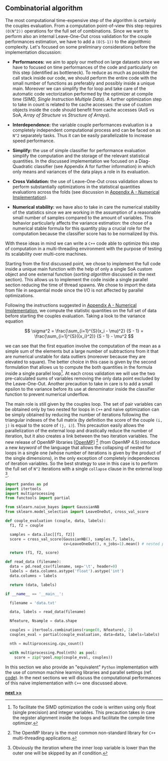 ## Combinatorial algorithm

The most computational time-expensive step of the algorithm is certainly the couples evaluation.
From a computation point-of-view this step requires `(O(N^2))` operations for the full set of combinations.
Since we want to perform also an internal Leave-One-Out cross validation for the couple performances estimation, we have to add a `(O(S-1))` to the algorithmic complexity.
Let's focused on some preliminary considerations before the implementation discussion:

* **Performances:** we aim to apply our method on large datasets since we have to focused on time performances of the code and particularly on this step (identified as bottleneck).
  To reduce as much as possible the call stack inside our code, we should perform the entire code with the small number of functions as preferably and possibly inside a unique main.
  Moreover we can simplify the for loop and take care of the automatic code vectorization performed by the optimizer at compile time (SIMD, *Single Instruction Multiple Data*).
  A further optimization step to take in count is related to the cache accesses: the use of custom objects inside the code should benefit from cache accesses (AoS vs SoA, *Array of Structure* vs *Structure of Arrays*).

* **Interdependence:** the variable couple performances evaluation is a completely independent computational process and can be faced on as `N^2` separately tasks.
Thus it can be easily parallelizable to increase speed performance.

* **Simplify:** the use of simple classifier for performance evaluation simplify the computation and the storage of the relevant statistical quantities.
  In the discussed implementation we focused on a Diag-Quadratic classifier (see Appendix A for further information) in which only means and variances of the data plays a role in its evaluation.

* **Cross Validation:** the use of Leave-One-Out cross validation allows to perform substantially optimizations in the statistical quantities evaluations across the folds (see discussion in [Appendix A - Numerical Implementation](../../Appendix/DiscriminantAnalysis/README.md)).

* **Numerical stability:** we have also to take in care the numerical stability of the statistics since we are working in the assumption of a reasonable small number of samples compared to the amount of variables.
  This behavior particularly affects the variance estimation: the chose of a numerical stable formula for this quantity play a crucial role for the computation because the classifier score has to be normalized by this.


With these ideas in mind we can write a `C++` code able to optimize this step of computation in a multi-threading environment with the purpose of testing its scalability over multi-core machines.

Starting from the first discussed point, we chose to implement the full code inside a unique main function with the help of only a single SoA custom object and one external function (*sorting algorithm* discussed in the next section).
This allows us to implement the code inside a single parallel section reducing the time of thread spawns.
We chose to import the data from file in sequential mode since the I/O is not affected by parallel optimizations.

Following the instructions suggested in [Appendix A - Numerical Implementation](../Appendix/README.md), we compute the statistic quantities on the full set of data before starting the couples evaluation.
Taking a look to the variance equation

$$
\sigma^2 = \frac{\sum_{i=1}^{S}(x_i - \mu)^2} {S - 1} = \frac{\sum_{i=1}^{S}({x_i}^2)} {S - 1} - \mu^2
$$

we can see that the first equation involve the computation of the mean as a simple sum of the elements but a large number of subtractions from it that are numerical unstable for data outliers (moreover because they are elevated to square).
The better choice in this case is given by the second formulation that allows us to compute the both quantities in the formula inside a single parallel loop[^1].
At each cross validation we will use the two pre-calculated sums of variables removing the only data point excluded by the Leave-One-Out.
Another precaution to take in care is to add a small epsilon to the variance before its use at denominator inside the classifier function to prevent numerical underflow.

The main role is still given by the couples loop.
The set of pair variables can be obtained only by two nested for loops in `C++` and naive optimization can be simply obtained by reducing the number of iterations following the triangular indexes of the full matrix (by definition the score of the couple `(i, j)` is equal to the score of `(j, i)`).
This precaution easily allows the parallelization of the external loop and drastically reduce the number of iteration, but it also creates a link between the two iteration variables.
The new release of OpenMP libraries [[OpenMP](https://www.openmp.org/)]  [^2]  (from OpenMP 4.5) introduce a new *keyword* of the language that allows the collapsing of nested for loops in a single one (whose number of iterations is given by the product of the single dimensions), in the only exception of completely independences of iteration variables.
So the best strategy to use in this case is to perform the full set of `N^2` iterations with a single `collapse` clause in the external loop [^3].


```python
import pandas as pd
import itertools
import multiprocessing
from functools import partial

from sklearn.naive_bayes import GaussianNB
from sklearn.model_selection import LeaveOneOut, cross_val_score

def couple_evaluation (couple, data, labels):
  f1, f2 = couple

  samples = data.iloc[[f1, f2]]
  score = cross_val_score(GaussianNB(), samples.T, labels,
                          cv=LeaveOneOut(), n_jobs=1).mean() # nested parallel loops are not allowed

  return (f1, f2, score)

def read_data (filename):
  data = pd.read_csv(filename, sep='\t', header=0)
  labels = data.columns.astype('float').astype('int')
  data.columns = labels

  return (data, labels)

if __name__ == '__main__':

  filename = 'data.txt'

  data, labels = read_data(filename)

  Nfeature, Nsample = data.shape

  couples = itertools.combinations(range(0, Nfeature), 2)
  couples_eval = partial(couple_evaluation, data=data, labels=labels)

  nth = multiprocessing.cpu_count()

  with multiprocessing.Pool(nth) as pool:
    score = zip(*pool.map(couple_eval, couples))

```

In this section we also provide an "equivalent" `Python` implementation with the use of common machine learning libraries and parallel settings (ref. [code](https://github.com/Nico-Curti/DNetPRO/blob/master/timing/timing.py)).
In the next sections we will discuss the computational performances of this naive implementation with `C++` one discussed above.



[^1]: To facilitate the SIMD optimization the code is written using only float (single precision) and integer variables.
  This precaution takes in care the register alignment inside the loops and facilitate the compile time optimizer.

[^2]: The OpenMP library is the most common non-standard library for `C++` multi-threading applications.

[^3]: Obviously the iteration where the inner loop variable is lower than the outer one will be skipped by an if condition.



[**next >>**](./Sorting.md)